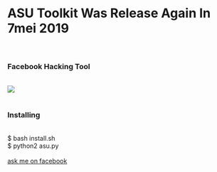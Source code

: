 <div <img src ="https://github.com/LOoLzeC/ASU/blob/master/raw/snake.png"/><br></div>
<br><h1>ASU Toolkit Was Release Again In 7mei 2019</h1><br><h3> Facebook  Hacking Tool</h3><br>
<img src="https://github.com/LOoLzeC/ASU/blob/master/raw/IMG-20190405-WA0003.jpg"/>
<br><br>
<h3>Installing</h3><br>
$ bash install.sh<br>$ python2 asu.py<br><br>
<a href ="https://mbasic.facebook.com/achmad.luthfi.hadi.3">ask me on facebook</a>
 

